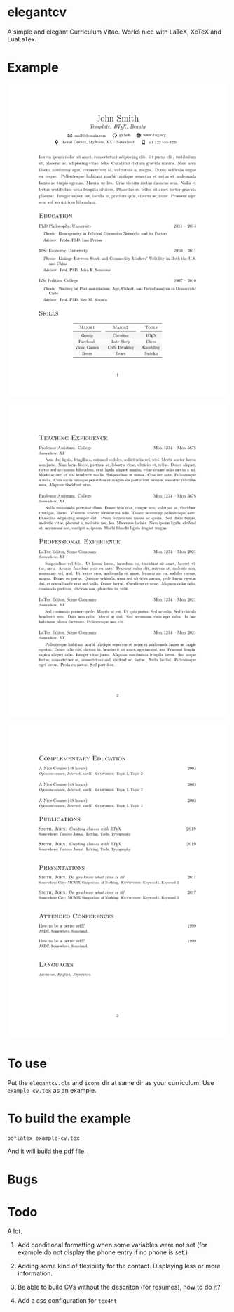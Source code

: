# elegantcv

A simple and elegant Curriculum Vitae. Works nice with LaTeX, XeTeX and LuaLaTex.

# Example

![CV0](example-cv-0.png)

![CV1](example-cv-1.png)

![CV2](example-cv-2.png)


# To use

Put the `elegantcv.cls` and `icons` dir at same dir as your curriculum. Use `example-cv.tex` as an
example.

# To build the example

```
pdflatex example-cv.tex
```

And it will build the pdf file.

# Bugs


# Todo

A lot.

1. Add conditional formatting when some variables were not set (for example do not
display the phone entry if no phone is set.)

2. Adding some kind of flexibility for the contact. Displaying less or more information.

3. Be able to build CVs without the descriton (for resumes), how to do it?

4. Add a css configuration for `tex4ht`
